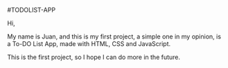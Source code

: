 #TODOLIST-APP

Hi,

My name is Juan, and this is my first project, a simple one in my opinion, is a To-DO List App, made with HTML, CSS and JavaScript.

This is the first project, so I hope I can do more in the future.
